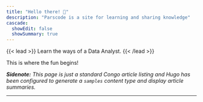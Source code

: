 ```yaml
---
title: "Hello there! 👋"
description: "Parscode is a site for learning and sharing knowledge"
cascade:
  showEdit: false
  showSummary: true
---
```


{{< lead >}}
Learn the ways of a Data Analyst.
{{< /lead >}}

This is where the fun begins! 

_**Sidenote:** This page is just a standard Congo article listing and Hugo has been configured to generate a `samples` content type and display article summaries._

---
